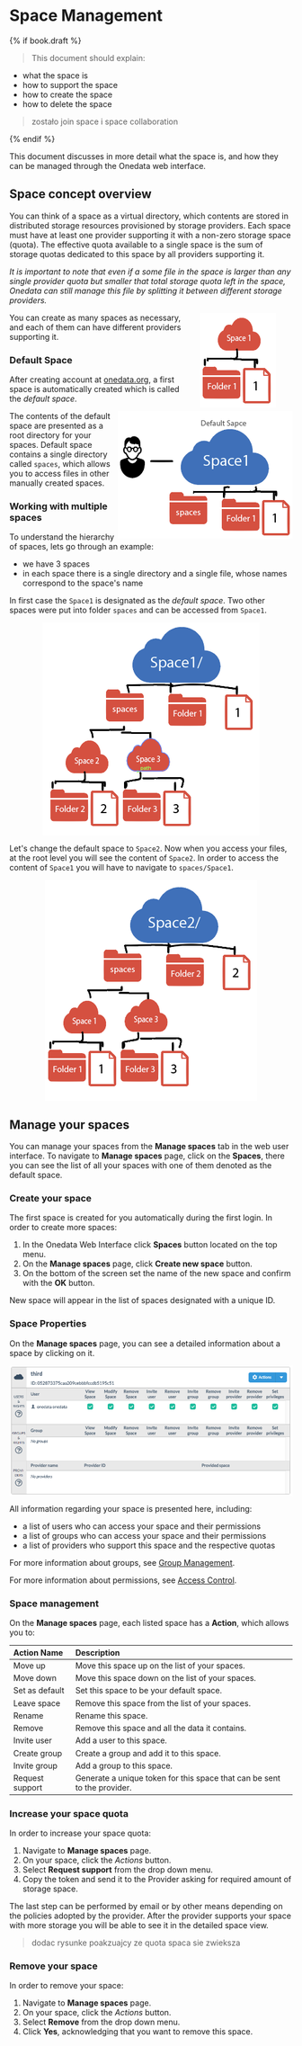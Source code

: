 # Space Management

{% if book.draft %}
> This document should explain:
* what the space is
* how to support the space
* how to create the space
* how to delete the space


> zostało join space
> i space collaboration

{% endif %}

This document discusses in more detail what the space is, and how they can be managed through the Onedata web interface.

## Space concept overview
You can think of a space as a virtual directory, which contents are stored in distributed storage resources provisioned by storage providers. Each space must have at least one provider supporting it with a non-zero storage space (quota). The effective quota available to a single space is the sum of storage quotas dedicated to this space by all providers supporting it. 

*It is important to note that even if a some file in the space is larger than any single provider quota but smaller that total storage quota left in the space, Onedata can still manage this file by splitting it between different storage providers.*


<img style="float:right;margin: 00px 30px" src="img/spaces/1_space_with_files.png">

You can create as many spaces as necessary, and each of them can have different providers supporting it.

### Default Space
After creating account at [onedata.org](onedata.org), a first space is automatically created which is called the *default space*.

<img style="float:right;margin: 0px 0px" src="img/spaces/default_space_with_files_and_user.png">

The contents of the default space are presented as a root directory for your spaces. Default space contains a single directory called `spaces`, which allows you to access files in other manually created spaces.

### Working with multiple spaces
To understand the hierarchy of spaces, lets go through an example:
- we have 3 spaces
- in each space there is a single directory and a single file, whose names correspond to the space's name

In first case the `Space1` is designated as the *default space*. Two other spaces were put into folder `spaces` and can be accessed from `Space1`.

<img style="display:block;margin:0 auto;" src="img/spaces/space_managment_default_space2.png">

Let's change the default space to `Space2`. Now when you access your files, at the root level you will see the content of `Space2`. In order to access the content of `Space1` you will have to navigate to `spaces/Space1`.

<img  style="display:block;margin:0 auto;" src="img/spaces/space_managment_default_space2_changed.png">

## Manage your spaces
You can manage your spaces from the **Manage spaces** tab in the web user interface. To navigate to **Manage spaces** page, click on the **Spaces**, there you can see the list of all your spaces with one of them denoted as the default space.

### Create your space
The first space is created for you automatically during the first login. In order to create more spaces:

1. In the Onedata Web Interface click **Spaces** button located on the top menu.
2. On the **Manage spaces** page, click **Create new space** button.
3. On the bottom of the screen set the name of the new space and confirm with the **OK** button.

New space will appear in the list of spaces designated with a unique ID.

### Space Properties
On the **Manage spaces** page, you can see a detailed information about a space by clicking on it.

<img  style="display:block;margin:0 auto;" src="img/spaces/space_details.png">

All information regarding your space is presented here, including:
- a list of users who can access your space and their permissions
- a list of groups who can access your space and their permissions
- a list of providers who support this space and the respective quotas

For more information about groups, see [Group Management](group_management.md).

For more information about permissions, see [Access Control](access_control.md).

### Space management
On the **Manage spaces** page, each listed space has a **Action**, which allows you to:

| Action Name     | Description                                                              |
|:----------------|:-------------------------------------------------------------------------|
| Move up         | Move this space up on the list of your spaces.                           |
| Move down       | Move this space down on the list of your spaces.                         |
| Set as default  | Set this space to be your default space.                                 |
| Leave space     | Remove this space from the list of your spaces.                          |
| Rename          | Rename this space.                                                       |
| Remove          | Remove this space and all the data it contains.                               |
| Invite user     | Add a user to this space.                                                |
| Create group    | Create a group and add it to this space.                                 |
| Invite group    | Add a group to this space.                                               |
| Request support | Generate a unique token for this space that can be sent to the provider. |

### Increase your space quota
In order to increase your space quota:
1. Navigate to **Manage spaces** page.
2. On your space, click the *Actions* button.
3. Select **Request support** from the drop down menu.
4. Copy the token and send it to the Provider asking for required amount of storage space.

The last step can be performed by email or by other means depending on the policies adopted by the provider. After the provider supports your space with more storage you will be able to see it in the detailed space view.

> dodac rysunke poakzuajcy ze quota spaca sie zwieksza

### Remove your space
In order to remove your space:
1. Navigate to **Manage spaces** page.
2. On your space, click the *Actions* button.
3. Select **Remove** from the drop down menu.
4. Click **Yes**, acknowledging that you want to remove this space.
